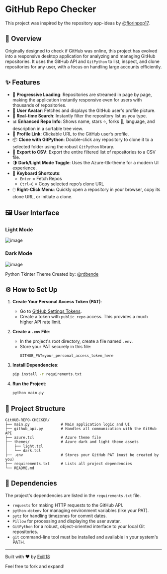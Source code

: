 # GitHub Repo Checker

This project was inspired by the repository app-ideas by [@florinpop17](https://github.com/florinpop17/app-ideas).

## 🧠 Overview
Originally designed to check if GitHub was online, this project has evolved into a responsive desktop application for analyzing and managing GitHub repositories. It uses the GitHub API and `GitPython` to list, inspect, and clone repositories for any user, with a focus on handling large accounts efficiently.

## ✨ Features

- 🚀 **Progressive Loading**: Repositories are streamed in page by page, making the application instantly responsive even for users with thousands of repositories.
- 👤 **User Avatar**: Fetches and displays the GitHub user's profile picture.
- 🔎 **Real-time Search**: Instantly filter the repository list as you type.
- 📊 **Enhanced Repo Info**: Shows name, stars ⭐, forks 🍴, language, and description in a sortable tree view.
- 🔗 **Profile Link**: Clickable URL to the GitHub user’s profile.
- 📦 **Clone with GitPython**: Double-click any repository to clone it to a selected folder using the robust `GitPython` library.
- 💾 **Export to CSV**: Export the entire filtered list of repositories to a CSV file.
- 🌗 **Dark/Light Mode Toggle**: Uses the Azure-ttk-theme for a modern UI experience.
- 🔁 **Keyboard Shortcuts**:
  - `Enter` = Fetch Repos
  - `Ctrl+C` = Copy selected repo’s clone URL
- 🖱️ **Right-Click Menu**: Quickly open a repository in your browser, copy its clone URL, or initiate a clone.

## 🖼️ User Interface

### Light Mode
![image](https://github.com/user-attachments/assets/bc8e4657-6457-43b5-ba45-327e1ac7d951)

### Dark Mode
![image](https://github.com/user-attachments/assets/1340160a-c919-4b9a-b9d7-d3b8d16fe8f7)

Python Tkinter Theme Created by: [@rdbende](https://github.com/rdbende/Azure-ttk-theme/tree/main)


## ⚙️ How to Set Up

1.  **Create Your Personal Access Token (PAT)**:
    - Go to [GitHub Settings Tokens](https://github.com/settings/tokens?type=beta).
    - Create a token with `public_repo` access. This provides a much higher API rate limit.

2.  **Create a `.env` File**:
    - In the project's root directory, create a file named `.env`.
    - Store your PAT securely in this file:
      ```env
      GITHUB_PAT=your_personal_access_token_here
      ```

3.  **Install Dependencies**:
    ```bash
    pip install -r requirements.txt
    ```

4.  **Run the Project**:
    ```bash
    python main.py
    ```

## 📁 Project Structure 
```
GitHUB-REPO-CHECKER/
├── main.py              # Main application logic and UI
├── github_api.py        # Handles all communication with the GitHub API
├── azure.tcl            # Azure theme file
├── themes/              # Azure dark and light theme assets
│   ├── light.tcl
│   └── dark.tcl
├── .env                 # Stores your GitHub PAT (must be created by you)
├── requirements.txt     # Lists all project dependencies
└── README.md
```

## 🧩 Dependencies
The project's dependencies are listed in the `requirements.txt` file.

- `requests` for making HTTP requests to the GitHub API.
- `python-dotenv` for managing environment variables (like your PAT).
- `pytz` for handling timezones for commit dates.
- `Pillow` for processing and displaying the user avatar.
- `GitPython` for a robust, object-oriented interface to your local Git repositories.
- `git` command-line tool must be installed and available in your system's PATH.

---

Built with ❤️ by [Exill18](https://github.com/Exill18)

Feel free to fork and expand!
